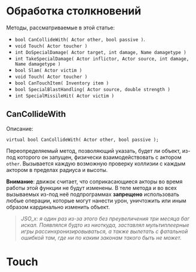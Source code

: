 # Обработка столкновений

Методы, рассматриваемые в этой статье:

* `bool CanCollideWith( Actor other, bool passive )`.
* `void Touch( Actor toucher )`
* `int DoSpecialDamage( Actor target, int damage, Name damagetype )`
* `int TakeSpecialDamage( Actor inflictor, Actor source, int damage, Name damagetype )`
* `bool Slam( Actor victim )`
* `void Touch( Actor toucher )`
* `bool CanTouchItem( Inventory item )`
* `bool SpecialBlastHandling( Actor source, double strength )`
* `int SpecialMissileHit( Actor victim )`

## CanCollideWith

Описание:
```
virtual bool CanCollideWith( Actor other, bool passive );
```

Переопределяемый метод, позволяющий указать, будет ли объект, из-под которого он запущен, физически взаимодействовать с актором `other`. Вызывается каждую возможную проверку коллизии с каждым актором в пределах радиуса и высоты.

**Внимание**: движок считает, что соприкасающиеся акторы во время работы этой функции не будут изменены. В теле метода и во всех вызываемых из-под неё подпрограммах __запрещено__ использовать любые операции, которые могут нанести урон, уничтожить или иным образом кардинально изменить объект.

> _JSO\_x: я один раз из-за этого без преувеличения три месяца баг искал. Появлялся будто из ниоткуда, заставлял мультиплеерные игры рассинхронизировываться, а также вылетать с фатальной ошибкой там, где ни по каким законам такого быть не может._

# Touch

